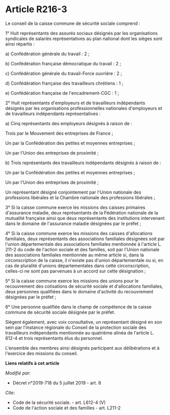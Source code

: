 # Article R216-3

Le conseil de la caisse commune de sécurité sociale comprend : 

1° Huit représentants des assurés sociaux désignés par les organisations syndicales de salariés représentatives au plan
national dont les sièges sont ainsi répartis : 

a) Confédération générale du travail : 2 ; 

b) Confédération française démocratique du travail : 2 ; 

c) Confédération générale du travail-Force ouvrière : 2 ; 

d) Confédération française des travailleurs chrétiens : 1 ; 

e) Confédération française de l'encadrement-CGC : 1 ; 

2° Huit représentants d'employeurs et de travailleurs indépendants désignés par les organisations professionnelles nationales
d'employeurs et de travailleurs indépendants représentatives : 

a) Cinq représentants des employeurs désignés à raison de : 

Trois par le Mouvement des entreprises de France ; 

Un par la Confédération des petites et moyennes entreprises ; 

Un par l'Union des entreprises de proximité ; 

b) Trois représentants des travailleurs indépendants désignés à raison de : 

Un par la Confédération des petites et moyennes entreprises ; 

Un par l'Union des entreprises de proximité ; 

Un représentant désigné conjointement par l'Union nationale des professions libérales et la Chambre nationale des professions
libérales ; 

3° Si la caisse commune exerce les missions des caisses primaires d'assurance maladie, deux représentants de la Fédération
nationale de la mutualité française ainsi que deux représentants des institutions intervenant dans le domaine de l'assurance
maladie désignées par le préfet ; 

4° Si la caisse commune exerce les missions des caisses d'allocations familiales, deux représentants des associations
familiales désignées soit par l'union départementale des associations familiales mentionnée à l'article L. 211-2 du code de
l'action sociale et des familles, soit par l'Union nationale des associations familiales mentionnée au même article si, dans
la circonscription de la caisse, il n'existe pas d'union départementale ou si, en cas de pluralité d'unions départementales
dans cette circonscription, celles-ci ne sont pas parvenues à un accord sur cette désignation ; 

5° Si la caisse commune exerce les missions des unions pour le recouvrement des cotisations de sécurité sociale et
d'allocations familiales, deux personnes qualifiées dans le domaine d'activité du recouvrement désignées par le préfet ; 

6° Une personne qualifiée dans le champ de compétence de la caisse commune de sécurité sociale désignée par le préfet. 

Siègent également, avec voix consultative, un représentant désigné en son sein par l'instance régionale du Conseil de la
protection sociale des travailleurs indépendants mentionnée au quatrième alinéa de l'article L. 612-4 et trois représentants
élus du personnel. 

L'ensemble des membres ainsi désignés participent aux délibérations et à l'exercice des missions du conseil.

**Liens relatifs à cet article**

_Modifié par_:

  - Décret n°2019-718 du 5 juillet 2019 - art. 8

_Cite_:

  - Code de la sécurité sociale. - art. L612-4 (V)
  - Code de l'action sociale et des familles - art. L211-2
